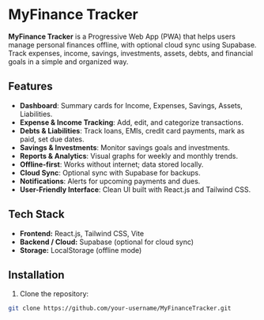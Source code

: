 


# MyFinance Tracker

**MyFinance Tracker** is a Progressive Web App (PWA) that helps users manage personal finances offline, with optional cloud sync using Supabase. Track expenses, income, savings, investments, assets, debts, and financial goals in a simple and organized way.

## Features

- **Dashboard**: Summary cards for Income, Expenses, Savings, Assets, Liabilities.
- **Expense & Income Tracking**: Add, edit, and categorize transactions.
- **Debts & Liabilities**: Track loans, EMIs, credit card payments, mark as paid, set due dates.
- **Savings & Investments**: Monitor savings goals and investments.
- **Reports & Analytics**: Visual graphs for weekly and monthly trends.
- **Offline-first**: Works without internet; data stored locally.
- **Cloud Sync**: Optional sync with Supabase for backups.
- **Notifications**: Alerts for upcoming payments and dues.
- **User-Friendly Interface**: Clean UI built with React.js and Tailwind CSS.

## Tech Stack

- **Frontend:** React.js, Tailwind CSS, Vite  
- **Backend / Cloud:** Supabase (optional for cloud sync)  
- **Storage:** LocalStorage (offline mode)  

## Installation

1. Clone the repository:
```bash
git clone https://github.com/your-username/MyFinanceTracker.git

